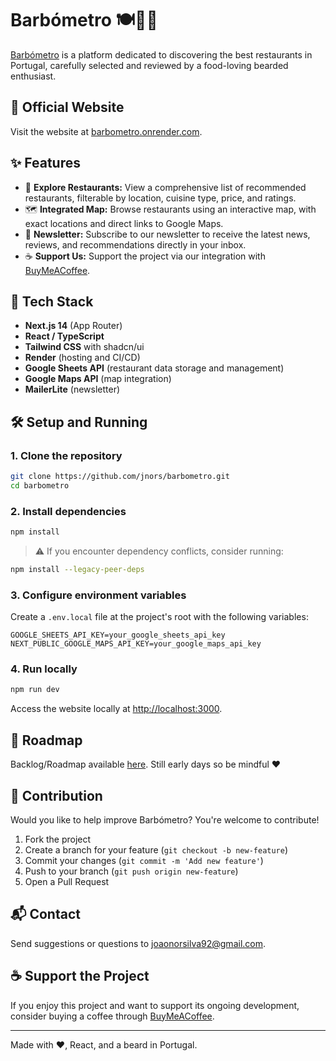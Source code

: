 # Barbómetro 🍽️🧔🏻

[Barbómetro](https://barbometro.pt) is a platform dedicated to discovering the best restaurants in Portugal, carefully selected and reviewed by a food-loving bearded enthusiast.

## 🔗 Official Website

Visit the website at [barbometro.onrender.com](https://barbometro.onrender.com).

## ✨ Features

- 📍 **Explore Restaurants:** View a comprehensive list of recommended restaurants, filterable by location, cuisine type, price, and ratings.
- 🗺️ **Integrated Map:** Browse restaurants using an interactive map, with exact locations and direct links to Google Maps.
- 📩 **Newsletter:** Subscribe to our newsletter to receive the latest news, reviews, and recommendations directly in your inbox.
- ☕ **Support Us:** Support the project via our integration with [BuyMeACoffee](https://buymeacoffee.com/barbometro).

## 🚀 Tech Stack

- **Next.js 14** (App Router)
- **React / TypeScript**
- **Tailwind CSS** with shadcn/ui
- **Render** (hosting and CI/CD)
- **Google Sheets API** (restaurant data storage and management)
- **Google Maps API** (map integration)
- **MailerLite** (newsletter)

## 🛠️ Setup and Running

### 1. Clone the repository
```bash
git clone https://github.com/jnors/barbometro.git
cd barbometro
```

### 2. Install dependencies

```bash
npm install
```

> ⚠️ If you encounter dependency conflicts, consider running:
```bash
npm install --legacy-peer-deps
```

### 3. Configure environment variables

Create a `.env.local` file at the project's root with the following variables:

```env
GOOGLE_SHEETS_API_KEY=your_google_sheets_api_key
NEXT_PUBLIC_GOOGLE_MAPS_API_KEY=your_google_maps_api_key
```

### 4. Run locally

```bash
npm run dev
```

Access the website locally at [http://localhost:3000](http://localhost:3000).

## 🎯 Roadmap

Backlog/Roadmap available [here](https://accessible-quark-afa.notion.site/Features-List-Backlog-1c9da828e1e980b08482fabce90d0ef5). Still early days so be mindful ❤️

## 🤝 Contribution

Would you like to help improve Barbómetro? You're welcome to contribute!

1. Fork the project
2. Create a branch for your feature (`git checkout -b new-feature`)
3. Commit your changes (`git commit -m 'Add new feature'`)
4. Push to your branch (`git push origin new-feature`)
5. Open a Pull Request

## 📬 Contact

Send suggestions or questions to [joaonorsilva92@gmail.com](mailto:joaonorsilva92@gmail.com).

## ☕ Support the Project

If you enjoy this project and want to support its ongoing development, consider buying a coffee through [BuyMeACoffee](https://buymeacoffee.com/barbometro).

---

Made with ❤️, React, and a beard in Portugal.


